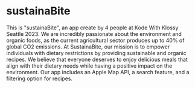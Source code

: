 # sustainaBite
This is "sustainaBite", an app create by 4 people at Kode With Klossy Seattle 2023. 
We are incredibly passionate about the environment and organic foods, as the current agricultural sector produces up to 40% of global CO2 emissions. 
At SustainaBite, our mission is to empower individuals with dietary restrictions by providing sustainable and organic recipes. We believe that everyone 
deserves to enjoy delicious meals that align with their dietary needs while having a positive impact on the environment.
Our app includes an Apple Map API, a search feature, and a filtering option for recipes.
                      

